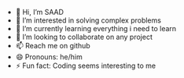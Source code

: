 - 👋 Hi, I’m SAAD
- 👀 I’m interested in solving complex problems
- 🌱 I’m currently learning everything i need to learn
- 💞️ I’m looking to collaborate on any project
- 📫 Reach me on github
- 😄 Pronouns: he/him
- ⚡ Fun fact: Coding seems interesting to me

<!---
Saadatinterware/Saadatinterware is a ✨ special ✨ repository because its `README.md` (this file) appears on your GitHub profile.
You can click the Preview link to take a look at your changes.
--->
